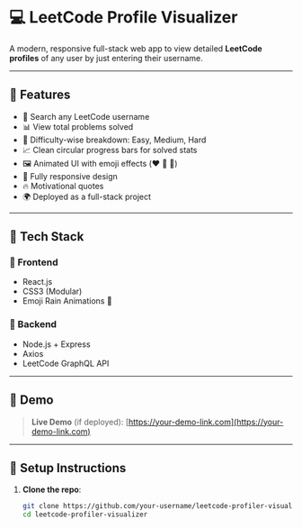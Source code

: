 # 💻 LeetCode Profile Visualizer

A modern, responsive full-stack web app to view detailed **LeetCode profiles** of any user by just entering their username.


---

## 🚀 Features

- 🔎 Search any LeetCode username
- 📊 View total problems solved
- 🎯 Difficulty-wise breakdown: Easy, Medium, Hard
- 📈 Clean circular progress bars for solved stats
- 🖼️ Animated UI with emoji effects (❤️ 🥳 🚀)
- 📱 Fully responsive design
- 🔥 Motivational quotes
- 🌍 Deployed as a full-stack project

---

## 📁 Tech Stack

### 🔸 Frontend
- React.js
- CSS3 (Modular)
- Emoji Rain Animations 🎉

### 🔹 Backend
- Node.js + Express
- Axios
- LeetCode GraphQL API

---

## 📸 Demo

> **Live Demo** (if deployed): [https://your-demo-link.com](https://your-demo-link.com)

---

## 🔧 Setup Instructions

1. **Clone the repo**:
   ```bash
   git clone https://github.com/your-username/leetcode-profiler-visualizer.git
   cd leetcode-profiler-visualizer
